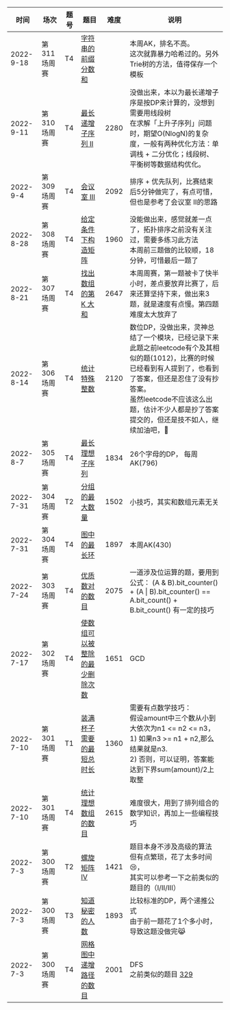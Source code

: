 | 时间 | 场次 | 题号 | 题目      | 难度 | 说明 |
|----|----|---------|-----|-----|--------|
|2022-9-18| 第311场周赛  | T4  | [字符串的前缀分数和](https://leetcode.cn/problems/sum-of-prefix-scores-of-strings/) |       | 本周AK，排名不高。<br> 这次就靠暴力哈希过的。另外Trie树的方法，值得保存一个模板 |
|2022-9-11| 第310场周赛  | T4  | [最长递增子序列 II](https://leetcode.cn/problems/longest-increasing-subsequence-ii/) |   2280    | 没做出来，本以为最长递增子序是按DP来计算的，没想到需要用线段树<br> 在求解「上升子序列」问题时，期望O(NlogN)的复杂度，一般有两种优化方法：单调栈 + 二分优化；线段树、平衡树等数据结构优化。 |
|2022-9-4| 第309场周赛  | T4  | [会议室 III](https://leetcode.cn/problems/meeting-rooms-iii/) |   2092    | 排序 + 优先队列，比赛结束后5分钟做完了，有点可惜，但也是参考了会议室 II的思路 |
|2022-8-28| 第308场周赛  | T4  | [给定条件下构造矩阵](https://leetcode.cn/problems/build-a-matrix-with-conditions/) |   1960    | 没能做出来，感觉就差一点了，拓扑排序之前没有关注过，需要多练习此方法<br>本周前三题做的比较顺，18分钟，可惜最后一题了 |
|2022-8-21| 第307场周赛  | T4  | [找出数组的第 K 大和](https://leetcode.cn/problems/find-the-k-sum-of-an-array/) |   2647    | 本周周赛，第一题被卡了快半小时，差点要放弃比赛了，后来还算坚持下来，做出来3题，就是速度有点慢。第四题难度太大放弃了 |
|2022-8-14| 第306场周赛  | T4  | [统计特殊整数](https://leetcode.cn/problems/count-special-integers/) |   2120    | 数位DP，没做出来，灵神总结了一个模块，已经记录下来<br>此题之前leetcode有个及其相似的题(1012)，比赛的时候已经看到有人提到了，也看到了答案，但还是忍住了没有抄答案。<br>虽然leetcode不应该这么出题，估计不少人都是抄了答案提交的，但还是技不如人，继续加油吧，&#x1F337; |
|2022-8-7| 第305场周赛  | T4  | [最长理想子序列](https://leetcode.cn/problems/longest-ideal-subsequence/) |   1834    | 26个字母的DP， 每周AK(796) |
|2022-7-31| 第304场周赛  | T2  | [分组的最大数量](https://leetcode.cn/problems/maximum-number-of-groups-entering-a-competition/) |   1502    | 小技巧，其实和数组元素无关 |
|2022-7-31| 第304场周赛  | T4  | [图中的最长环](https://leetcode.cn/problems/longest-cycle-in-a-graph/) |    1897   | 本周AK(430) |
|2022-7-24| 第303场周赛  | T4  | [优质数对的数目](https://leetcode.cn/problems/minimum-deletions-to-make-array-divisible/) |  2075     | 一道涉及位运算的题，要用到公式： (A & B).bit_counter() + (A \| B).bit_counter() == A.bit_count() + B.bit_count() 有一定的技巧 |
|2022-7-17| 第302场周赛  | T4  | [使数组可以被整除的最少删除次数](https://leetcode.cn/problems/number-of-excellent-pairs/submissions/) |  1651     | GCD  |
|2022-7-10| 第301场周赛  | T1  | [装满杯子需要的最短总时长](https://leetcode.cn/problems/minimum-amount-of-time-to-fill-cups/) |  1360     | 需要有点数学技巧：<br>假设amount中三个数从小到大依次为n1 <= n2 <= n3，<br>1) 如果n3 >= n1 + n2,那么结果就是n3.<br>2) 否则，可以证明，答案能达到下界sum(amount)/2上取整  |
|2022-7-10| 第301场周赛  | T4  | [统计理想数组的数目](https://leetcode.cn/problems/count-the-number-of-ideal-arrays/) |  2615     | 难度很大，用到了排列组合的数学知识，再加上一些编程技巧  |
|2022-7-3| 第300场周赛  | T2  | [螺旋矩阵 IV](https://leetcode.cn/problems/spiral-matrix-iv/) |    1421   | 题目本身不涉及高级的算法<br>但有点繁琐，花了太多时间&#x1F622;，<br>其实可以参考一下之前类似的题目的（I/II/III） |
|2022-7-3| 第300场周赛  | T3  | [知道秘密的人数](https://leetcode.cn/problems/number-of-people-aware-of-a-secret/) |   1893    | 比较标准的DP，两个递推公式<br>由于前一题花了1个多小时，导致这题没做完&#x1F639; |
|2022-7-3| 第300场周赛  | T4  | [网格图中递增路径的数目](https://leetcode.cn/problems/longest-increasing-path-in-a-matrix/) |   2001    | DFS<br>之前类似的题目 [329](https://leetcode.cn/problems/longest-increasing-path-in-a-matrix/) |
